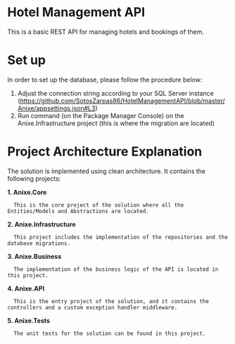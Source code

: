 # Hotel Management API

This is a basic REST API for managing hotels and bookings of them.

# Set up

In order to set up the database, please follow the procedure below:
  1. Adjust the connection string according to your SQL Server instance (https://github.com/SotosZarpas86/HotelManagementAPI/blob/master/Anixe/appsettings.json#L3)
  2. Run <update-database> command (on the Package Manager Console) on the Anixe.Infrastructure project (this is where the migration are located)

# Project Architecture Explanation

The solution is implemented using clean architecture. It contains the following projects:

**1. Anixe.Core**
   
      This is the core project of the solution where all the Entities/Models and Abstractions are located.
   
**2. Anixe.Infrastructure**
   
      This project includes the implementation of the repositories and the database migrations.
   
**3. Anixe.Business**
   
      The implementation of the business logic of the API is located in this project.

**4. Anixe.API**
   
      This is the entry project of the solution, and it contains the controllers and a custom exception handler middleware.
   
**5. Anixe.Tests**
   
      The unit tests for the solution can be found in this project.
